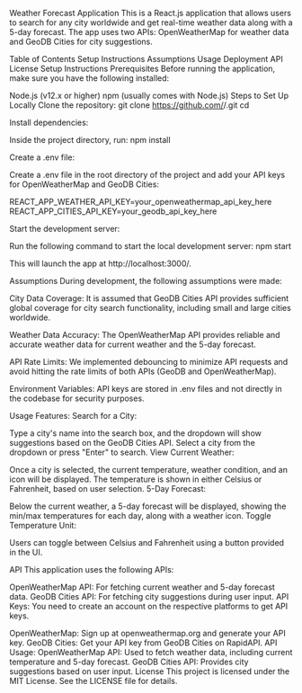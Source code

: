 Weather Forecast Application
This is a React.js application that allows users to search for any city worldwide and get real-time weather data along with a 5-day forecast. The app uses two APIs: OpenWeatherMap for weather data and GeoDB Cities for city suggestions.

Table of Contents
Setup Instructions
Assumptions
Usage
Deployment
API
License
Setup Instructions
Prerequisites
Before running the application, make sure you have the following installed:

Node.js (v12.x or higher)
npm (usually comes with Node.js)
Steps to Set Up Locally
Clone the repository:
git clone https://github.com/<username>/<repo-name>.git
cd <repo-name>

Install dependencies:

Inside the project directory, run:
npm install

Create a .env file:

Create a .env file in the root directory of the project and add your API keys for OpenWeatherMap and GeoDB Cities:

REACT_APP_WEATHER_API_KEY=your_openweathermap_api_key_here
REACT_APP_CITIES_API_KEY=your_geodb_api_key_here

Start the development server:

Run the following command to start the local development server:
npm start

This will launch the app at http://localhost:3000/.

Assumptions
During development, the following assumptions were made:

City Data Coverage: It is assumed that GeoDB Cities API provides sufficient global coverage for city search functionality, including small and large cities worldwide.

Weather Data Accuracy: The OpenWeatherMap API provides reliable and accurate weather data for current weather and the 5-day forecast.

API Rate Limits: We implemented debouncing to minimize API requests and avoid hitting the rate limits of both APIs (GeoDB and OpenWeatherMap).

Environment Variables: API keys are stored in .env files and not directly in the codebase for security purposes.

Usage
Features:
Search for a City:

Type a city's name into the search box, and the dropdown will show suggestions based on the GeoDB Cities API.
Select a city from the dropdown or press "Enter" to search.
View Current Weather:

Once a city is selected, the current temperature, weather condition, and an icon will be displayed.
The temperature is shown in either Celsius or Fahrenheit, based on user selection.
5-Day Forecast:

Below the current weather, a 5-day forecast will be displayed, showing the min/max temperatures for each day, along with a weather icon.
Toggle Temperature Unit:

Users can toggle between Celsius and Fahrenheit using a button provided in the UI.

API
This application uses the following APIs:

OpenWeatherMap API: For fetching current weather and 5-day forecast data.
GeoDB Cities API: For fetching city suggestions during user input.
API Keys:
You need to create an account on the respective platforms to get API keys.

OpenWeatherMap: Sign up at openweathermap.org and generate your API key.
GeoDB Cities: Get your API key from GeoDB Cities on RapidAPI.
API Usage:
OpenWeatherMap API: Used to fetch weather data, including current temperature and 5-day forecast.
GeoDB Cities API: Provides city suggestions based on user input.
License
This project is licensed under the MIT License. See the LICENSE file for details.
